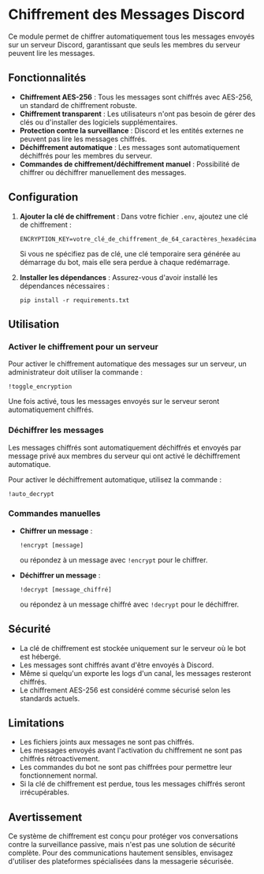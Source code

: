 # Chiffrement des Messages Discord

Ce module permet de chiffrer automatiquement tous les messages envoyés sur un serveur Discord, garantissant que seuls les membres du serveur peuvent lire les messages.

## Fonctionnalités

- **Chiffrement AES-256** : Tous les messages sont chiffrés avec AES-256, un standard de chiffrement robuste.
- **Chiffrement transparent** : Les utilisateurs n'ont pas besoin de gérer des clés ou d'installer des logiciels supplémentaires.
- **Protection contre la surveillance** : Discord et les entités externes ne peuvent pas lire les messages chiffrés.
- **Déchiffrement automatique** : Les messages sont automatiquement déchiffrés pour les membres du serveur.
- **Commandes de chiffrement/déchiffrement manuel** : Possibilité de chiffrer ou déchiffrer manuellement des messages.

## Configuration

1. **Ajouter la clé de chiffrement** : Dans votre fichier `.env`, ajoutez une clé de chiffrement :
   ```
   ENCRYPTION_KEY=votre_clé_de_chiffrement_de_64_caractères_hexadécimaux
   ```
   Si vous ne spécifiez pas de clé, une clé temporaire sera générée au démarrage du bot, mais elle sera perdue à chaque redémarrage.

2. **Installer les dépendances** : Assurez-vous d'avoir installé les dépendances nécessaires :
   ```
   pip install -r requirements.txt
   ```

## Utilisation

### Activer le chiffrement pour un serveur

Pour activer le chiffrement automatique des messages sur un serveur, un administrateur doit utiliser la commande :
```
!toggle_encryption
```

Une fois activé, tous les messages envoyés sur le serveur seront automatiquement chiffrés.

### Déchiffrer les messages

Les messages chiffrés sont automatiquement déchiffrés et envoyés par message privé aux membres du serveur qui ont activé le déchiffrement automatique.

Pour activer le déchiffrement automatique, utilisez la commande :
```
!auto_decrypt
```

### Commandes manuelles

- **Chiffrer un message** :
  ```
  !encrypt [message]
  ```
  ou répondez à un message avec `!encrypt` pour le chiffrer.

- **Déchiffrer un message** :
  ```
  !decrypt [message_chiffré]
  ```
  ou répondez à un message chiffré avec `!decrypt` pour le déchiffrer.

## Sécurité

- La clé de chiffrement est stockée uniquement sur le serveur où le bot est hébergé.
- Les messages sont chiffrés avant d'être envoyés à Discord.
- Même si quelqu'un exporte les logs d'un canal, les messages resteront chiffrés.
- Le chiffrement AES-256 est considéré comme sécurisé selon les standards actuels.

## Limitations

- Les fichiers joints aux messages ne sont pas chiffrés.
- Les messages envoyés avant l'activation du chiffrement ne sont pas chiffrés rétroactivement.
- Les commandes du bot ne sont pas chiffrées pour permettre leur fonctionnement normal.
- Si la clé de chiffrement est perdue, tous les messages chiffrés seront irrécupérables.

## Avertissement

Ce système de chiffrement est conçu pour protéger vos conversations contre la surveillance passive, mais n'est pas une solution de sécurité complète. Pour des communications hautement sensibles, envisagez d'utiliser des plateformes spécialisées dans la messagerie sécurisée. 